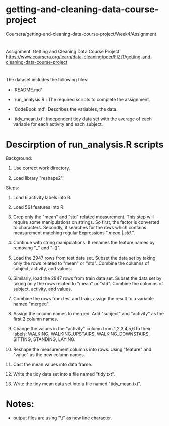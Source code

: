 # getting-and-cleaning-data-course-project
Coursera/getting-and-cleaning-data-course-project/Week4/Assignment

# 
Assignment: Getting and Cleaning Data Course Project
https://www.coursera.org/learn/data-cleaning/peer/FIZtT/getting-and-cleaning-data-course-project

# 
The dataset includes the following files:

- 'README.md'

- 'run_analysis.R': The required scripts to complete the assignment. 

- 'CodeBook.md':  Describes the variables, the data.

- 'tidy_mean.txt': Independent tidy data set with the average of each variable for each activity and each subject.

# Descirption of run_analysis.R scripts

Background: 
1. Use correct work directory. 

2. Load library "reshape2".'

Steps:
1. Load 6 activity labels into R.

2. Load 561 features into R.

3. Grep only the "mean" and "std" related measurement. This step will require some manipulations on strings. 
   So first, the factor is converted to characters. Secondly, it searches for the rows which contains measurement matching regular
   Expressions  ".*mean.*|.*std.*".

4. Continue with string manipulations. It renames the feature names by removing "_" and "-()".

5. Load the 2947 rows from test data set. 
   Subset the data set by taking only the rows related to "mean" or "std".
   Combine the columns of subject, activity, and values.

6. Similarly, load the 2947 rows from train data set. 
   Subset the data set by taking only the rows related to "mean" or "std".
   Combine the columns of subject, activity, and values.

7. Combine the rows from test and train, assign the result to a variable named "merged".

8. Assign the column names to merged. Add "subject" and "activity" as the first 2 column names. 

9. Change the values in the "activity" column from 1,2,3,4,5,6 to their labels: WALKING,
   WALKING_UPSTAIRS, WALKING_DOWNSTAIRS, SITTING, STANDING, LAYING.

10. Reshape the measurement columns into rows. Using "feature" and "value" as the new column names.

11. Cast the mean values into data frame.

12. Write the tidy data set into a file named "tidy.txt".

13. Write the tidy mean data set into a file named "tidy_mean.txt".

Notes: 
======
- output files are using "\t" as new line character.

